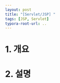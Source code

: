 ```yaml
---
layout: post
title: "[Servlet/JSP] "
tags: [JSP, Servlet]
typora-root-url: ..
---
```


# 1. 개요





# 2. 설명



